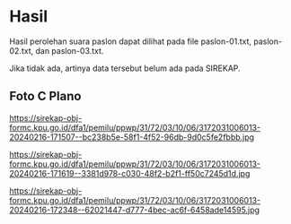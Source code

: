 # Hasil

Hasil perolehan suara paslon dapat dilihat pada file paslon-01.txt, paslon-02.txt, dan paslon-03.txt.

Jika tidak ada, artinya data tersebut belum ada pada SIREKAP.

## Foto C Plano

https://sirekap-obj-formc.kpu.go.id/dfa1/pemilu/ppwp/31/72/03/10/06/3172031006013-20240216-171507--bc238b5e-58f1-4f52-96db-9d0c5fe2fbbb.jpg

https://sirekap-obj-formc.kpu.go.id/dfa1/pemilu/ppwp/31/72/03/10/06/3172031006013-20240216-171619--3381d978-c030-48f2-b2f1-ff50c7245d1d.jpg

https://sirekap-obj-formc.kpu.go.id/dfa1/pemilu/ppwp/31/72/03/10/06/3172031006013-20240216-172348--62021447-d777-4bec-ac6f-6458ade14595.jpg
